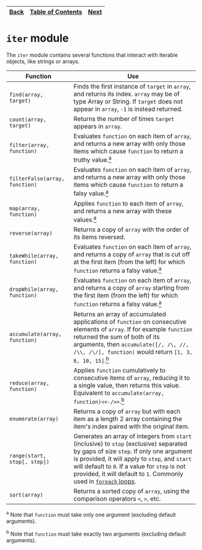 [Back](14stdcollections.md) | [Table of Contents](../README.md#table-of-contents) | [Next](16stdmath.md)
---                         | ---                                                 | ---

# `iter` module

The `iter` module contains several functions that interact with iterable objects, like strings or arrays.

Function                       | Use
---                            | ---
`find(array, target)`          | Finds the first instance of `target` in `array`, and returns its index. `array` may be of type Array or String. If `target` does not appear in `array`, `-1` is instead returned.
`count(array, target)`         | Returns the number of times `target` appears in `array`.
`filter(array, function)`      | Evaluates `function` on each item of `array`, and returns a new array with only those items which cause `function` to return a truthy value.[<sup>a</sup>](#note-a)
`filterFalse(array, function)` | Evaluates `function` on each item of `array`, and returns a new array with only those items which cause `function` to return a falsy value.[<sup>a</sup>](#note-a)
`map(array, function)`         | Applies `function` to each item of `array`, and returns a new array with these values.[<sup>a</sup>](#note-a)
`reverse(array)`               | Returns a copy of `array` with the order of its items reversed.
`takeWhile(array, function)`   | Evaluates `function` on each item of `array`, and returns a copy of `array` that is cut off at the first item (from the left) for which `function` returns a falsy value.[<sup>a</sup>](#note-a)
`dropWhile(array, function)`   | Evaluates `function` on each item of `array`, and returns a copy of `array` starting from the first item (from the left) for which `function` returns a falsy value.[<sup>a</sup>](#note-a)
`accumulate(array, function)`  | Returns an array of accumulated applications of `function` on consecutive elements of `array`. If for example `function` returned the sum of both of its arguments, then `accumulate([/, /\, //, /\\, /\/], function)` would return `[1, 3, 6, 10, 15]`.[<sup>b</sup>](#note-b)
`reduce(array, function)`      | Applies `function` cumulatively to consecutive items of `array`, reducing it to a single value, then returns this value. Equivalent to `accumulate(array, function)<<-/>>`.[<sup>b</sup>](#note-b)
`enumerate(array)`             | Returns a copy of `array` but with each item as a length 2 array containing the item's index paired with the original item.
`range(start, stop[, step])`   | Generates an array of integers from `start` (inclusive) to `stop` (exclusive) separated by gaps of size `step`. If only one argument is provided, it will apply to `stop`, and `start` will default to `0`. If a value for `step` is not provided, it will default to `1`. Commonly used in [`foreach` loops](09controlflow.md#foreach-loop).
`sort(array)`                  | Returns a sorted copy of `array`, using the comparison operators `<`, `>`, etc.

<sup id="note-a">a</sup> Note that `function` must take only one argument (excluding default arguments).

<sup id="note-b">b</sup> Note that `function` must take exactly two arguments (excluding default arguments).
